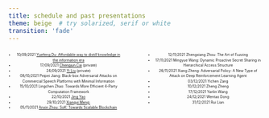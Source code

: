 ```yaml
---
title: schedule and past presentations
theme: beige  # try solarized, serif or white
transition: 'fade'
---
```


<div class="left">

- 10/09/2021 [Yuefeng Du: Affordable way to distill knowledge in the information era](https://conggroup.github.io/journalclub_slides/2021-09-10_keynote_Yuefeng.html#/)
- 17/09/2021 [Chengjun Cai](https://github.com/CongGroup/journalclub_slides/tree/master/content/2021-09-17_chengjun.pptx) (private)
- 24/09/2021 [Yi Liu](https://github.com/CongGroup/journalclub_slides/tree/master/content/2021-09-24_yiliu.pptx) (private)
- 08/10/2021 Peipei Jiang: Black-box Adversarial Attacks on Commercial Speech Platforms with Minimal Information
- 15/10/2021 Lingchen Zhao: Towards More Efficient 4-Party Computation Framework
- 22/10/2021 [Jing Yao](2021-10-22_jing.pptx)
- 29/10/2021 [Xiangyi Meng: ](2021-10-29_xiangyi.pdf)
- 05/11/2021 [Anxin Zhou: SoK: Towards Scalable Blockchain](2021-11-05_anxin.pptx)

</div>

<div class="right">

- 12/11/2021 Zhengxiang Zhou: The Art of Fuzzing
- 17/11/2021 Mingyue Wang: Dynamic Proactive Secret Sharing in Hierarchical Access Structure
- 26/11/2021 Xiang Zheng: Adversarial Policy: A New Type of Attack on Deep Reinforcement Learning Agent
- 03/12/2021 Yichen Zang
- 10/12/2021 Zheng Zheng
- 17/12/2021 Yanlin Wang
- 24/12/2021 Wentao Dong
- 31/12/2021 Rui Lian


</div>

<style>
.left {
    margin: 0 0 0 0;
    text-align: center;
    float: left;
    z-index:-10;
    width:45%;
    font-size: 0.5em;
    line-height: 1.5;
}
.right {
    margin: 0 0 0 0;
    float: right;
    text-align: center;
    z-index:-10;
    width:45%;
    font-size: 0.5em;
    line-height: 1.5;
}
</style>
